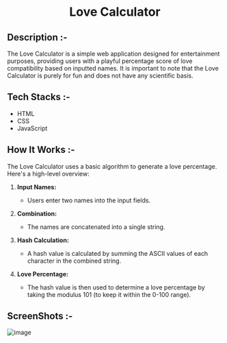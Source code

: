 # <p align="center">Love Calculator</p>

## Description :-

The Love Calculator is a simple web application designed for entertainment purposes, providing users with a playful percentage score of love compatibility based on inputted names. It is important to note that the Love Calculator is purely for fun and does not have any scientific basis.

## Tech Stacks :-

- HTML
- CSS
- JavaScript

## How It Works :-

The Love Calculator uses a basic algorithm to generate a love percentage. Here's a high-level overview:

1. **Input Names:**
   - Users enter two names into the input fields.

2. **Combination:**
   - The names are concatenated into a single string.

3. **Hash Calculation:**
   - A hash value is calculated by summing the ASCII values of each character in the combined string.

4. **Love Percentage:**
   - The hash value is then used to determine a love percentage by taking the modulus 101 (to keep it within the 0-100 range).

## ScreenShots :-

![image](https://github.com/Rakesh9100/CalcDiverse/assets/142514166/36571c14-8080-404e-a81c-1bf0b6a5229a)
